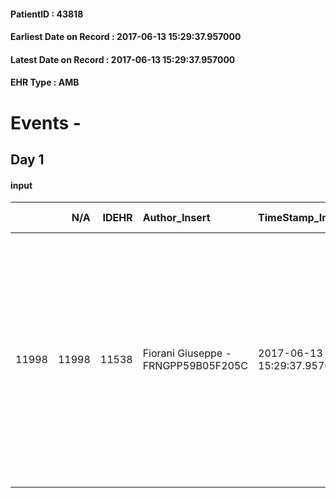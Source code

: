 
#### PatientID : 43818
#### Earliest Date on Record : 2017-06-13 15:29:37.957000
#### Latest Date on Record : 2017-06-13 15:29:37.957000
#### EHR Type : AMB

# Events - 

## Day 1

#### input
|       |    N/A |   IDEHR | Author_Insert                       | TimeStamp_Insert           | EHRType   |   PatientID |   IDDigitalSignDocument | persone_vicine   |   Unnamed: 0_x.1 |   IDANAMNESI_SOCIALE | Patient   | FamigliaAltro   | Paziente_T   | FamigliaAltro_T   |   Non_Rilevabile_x.1 | Note_Non_Rilevabile_x.1   | opt_Problemi   | Note_I                                                                                                                                                                                                                                                                                              | ds_note_timori                                                                                                                  | chk_contr_sintomi   | chk_competenza                                 | opt_paziente_a   | opt_famiglia_a   | opt_adeguatezza   | opt_paziente_solo   | ds_note_con                                                                                                           | opt_presente_assente   | Presenza_minori   | Caregiver_principale   | opt_capacita     | opt_necessario   | opt_presente   | opt_risorse_ec   | opt_paziente_psi   | opt_Ins_vol   | opt_paziente_ad   | opt_caregiver_ad   | opt_esenzione   | opt_inv_civile   |   invalidita_perc | ds_codice_es   | Needs     | Domestic partnership   | Fragility                    | opt_disponibilita_f   | opt_indennita_acc   | opt_legge   | opt_famiglia_psi   | opt_disponibilit_paz   |
|------:|-------:|--------:|:------------------------------------|:---------------------------|:----------|------------:|------------------------:|:-----------------|-----------------:|---------------------:|:----------|:----------------|:-------------|:------------------|---------------------:|:--------------------------|:---------------|:----------------------------------------------------------------------------------------------------------------------------------------------------------------------------------------------------------------------------------------------------------------------------------------------------|:--------------------------------------------------------------------------------------------------------------------------------|:--------------------|:-----------------------------------------------|:-----------------|:-----------------|:------------------|:--------------------|:----------------------------------------------------------------------------------------------------------------------|:-----------------------|:------------------|:-----------------------|:-----------------|:-----------------|:---------------|:-----------------|:-------------------|:--------------|:------------------|:-------------------|:----------------|:-----------------|------------------:|:---------------|:----------|:-----------------------|:-----------------------------|:----------------------|:--------------------|:------------|:-------------------|:-----------------------|
| 11998 |  11998 |   11538 | Fiorani Giuseppe - FRNGPP59B05F205C | 2017-06-13 15:29:37.957000 | AMB       |       43818 |                  782082 | N/A              |             6383 |                 4013 | Si#1      | Si#1            | No#0         | Si#1              |                    0 | NR                        | No#0           | Pz ricoverata al Policlinico ,in condizioni cliniche critiche,tali da non poter ipotizzare il suo livello di consapevolezza su un quadro clinico con possibile esito di terminalit√† a breve. I figli ed il marito sono al corrente della fase attuale e del possibile esito infausto anche a breve | Viene richiesto il trasferimento in hospice,dopo che in un primo tampo era stato ipotizzato il rientro strutturato al domicilio | controllo sintomi#0 | competenza/capacit√† assistenziale caregiver#0 | Indefinite#2     | Congruenti#1     | Si#1              | No#0                | Vive con il marito Raffaele di aa 71. Tre figli maschi fuori casa:Giovanni,Luigi di aa 41 abitante a Lodi e Salvatore | Presente#1             | No#0              | il marito              | Incrementabile#1 | No#0             | No#0           | Adeguate#1       | No#0               | No#0          | Problematica#0    | Totale#2           | Si#1            | Si#1             |               100 | IC 13          | Clinici#0 | Coniuge/Convivente#0   | sovraccarico assistenziale#4 | No#0                  | No#0                | No#0        | No#0               | No#0                   |


